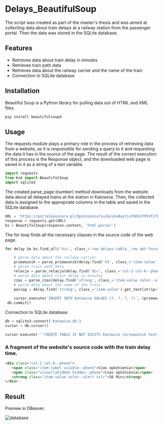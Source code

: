 # Delays_BeautifulSoup
The script was created as part of the master's thesis and was aimed at collecting data about train delays at a railway station from the passenger portal. Then the data was stored in the SQLite database.
## Features
- Retrieves data about train delay in minutes
- Retrieves train path data
- Retrieves data about the railway carrier and the name of the train
- Connection to SQLite database
## Installation
Beautiful Soup is a Python library for pulling data out of HTML and XML files.
```bash
pip install beautifulsoup4
```
## Usage
The requests module plays a primary role in the process of retrieving data from a website, as it is responsible for sending a query to it and requesting the data it has in the source of the page. The result of the correct execution of this process is the Response object, and the downloaded web page is saved in it as a string of a text variable.
```python
import requests
from bs4 import BeautifulSoup
import sqlite3
```
The created parse_page (number) method downloads from the website data about all delayed trains at the station in Katowice. Then, the collected data is assigned to the appropriate columns in the table and saved in the SQLite database.
```python
URL = 'https://portalpasazera.pl/Opoznienia?s=2&sid=BuyYisF6KXxTPVVt1T66eQY1aVrVbRVKmscc2BaECdhgbIUlHwmkYiK5TBVLX67kKQ5DotJ3scc2BU9KeAalfn8hMx3BwalOaUkgqi6hn9qscc2Bqmf30xDscc2BqTGIepaxFmWK9trJZt2p&p={}'.format(number)
response = requests.get(URL)
bs = BeautifulSoup(response.content, 'html.parser')
```
The for loop finds all the necessary classes in the source code of the web page.
```python
for delay in bs.find_all('div', class_='row delays-table__row abt-focusable'):

    # parse data about the railway carrier
    przewoznik = parse_przewoznik(delay.find('h3', class_='item-value').get_text(strip=True))
    # parse train path data
    relacja = parse_relacja(delay.find('div', class_='col-3 col-6--phone').get_text(strip=True))
    # parse data about train delay in minutes
    czas = parse_czas(delay.find('strong', class_='item-value color--alert txlc').get_text(strip=True))
    # parse data about the name of the train
    pociag = delay.find('strong', class_='item-value').get_text(strip=True)
    
    cursor.execute('INSERT INTO Katowice VALUES (?, ?, ?, ?)', (przewoznik, relacja, czas, pociag))
 db.commit()
```
Connection to SQLite database.
```python
db = sqlite3.connect('Katowice.db')
cursor = db.cursor()

cursor.execute('''CREATE TABLE IF NOT EXISTS Katowice (przewoznik text, relacja text, czas real, pociag text)''')
```
### A fragment of the website's source code with the train delay time.
```html
<div class="col-2 col-6--phone">
   <span class="item-label visible--phone">Czas opóźnienia</span>
   <span class="visuallyhidden hidden--phone">Czas opóźnienia</span>
   <strong class="item-value color--alert txlc">56 Min</strong>
</div>
```
## Result
Preview in DBeaver.

![database](https://user-images.githubusercontent.com/57764193/142311368-f5da269e-963b-4ef2-a3d7-34d4a5b04260.png)

